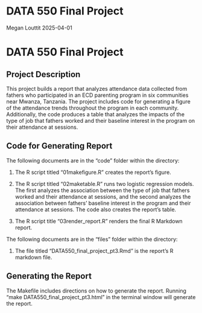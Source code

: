 DATA 550 Final Project
================
Megan Louttit
2025-04-01

# DATA 550 Final Project

## Project Description

This project builds a report that analyzes attendance data collected
from fathers who participated in an ECD parenting program in six
communities near Mwanza, Tanzania. The project includes code for
generating a figure of the attendance trends throughout the program in
each community. Additionally, the code produces a table that analyzes
the impacts of the type of job that fathers worked and their baseline
interest in the program on their attendance at sessions.

## Code for Generating Report

The following documents are in the “code” folder within the directory:

1.  The R script titled “01makefigure.R” creates the report’s figure.

2.  The R script titled “02maketable.R” runs two logistic regression
    models. The first analyzes the association between the type of job
    that fathers worked and their attendance at sessions, and the second
    analyzes the association between fathers’ baseline interest in the
    program and their attendance at sessions. The code also creates the
    report’s table.

3.  The R script title “03render_report.R” renders the final R Markdown
    report.

The following documents are in the “files” folder within the directory:

1.  The file titled “DATA550_final_project_pt3.Rmd” is the report’s R
    markdown file.

## Generating the Report

The Makefile includes directions on how to generate the report. Running
“make DATA550_final_project_pt3.html” in the terminal window will
generate the report.
